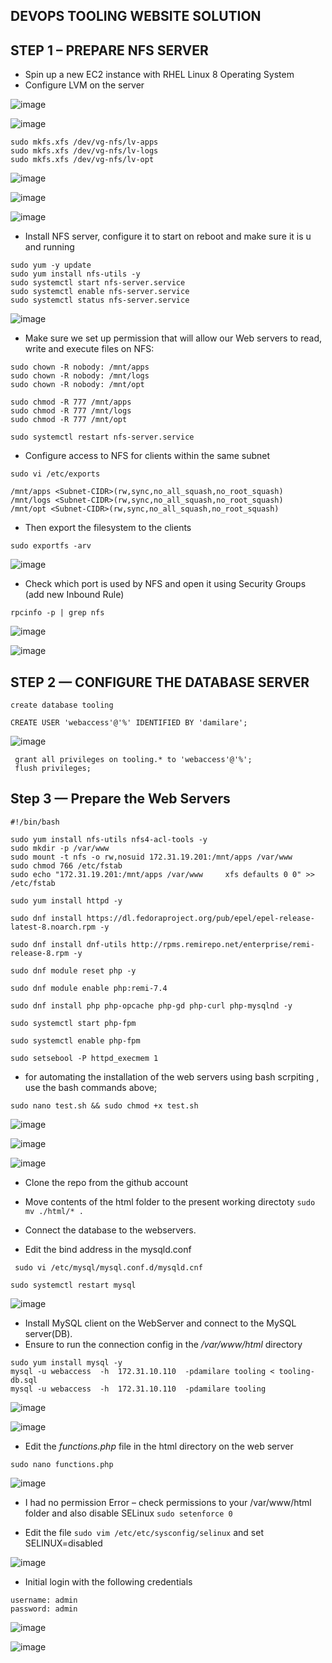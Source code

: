## DEVOPS TOOLING WEBSITE SOLUTION

## STEP 1 – PREPARE NFS SERVER

* Spin up a new EC2 instance with RHEL Linux 8 Operating System
* Configure LVM on the server





![image](https://user-images.githubusercontent.com/71001536/164683595-8d899a01-625f-4b48-a01a-c433ff23c7e6.png)


![image](https://user-images.githubusercontent.com/71001536/164688284-058a66ce-e97a-442a-9d89-5cea637a8d9f.png)

```
sudo mkfs.xfs /dev/vg-nfs/lv-apps
sudo mkfs.xfs /dev/vg-nfs/lv-logs
sudo mkfs.xfs /dev/vg-nfs/lv-opt
```
![image](https://user-images.githubusercontent.com/71001536/164692522-0d851f02-e429-4d79-87ee-db0737107186.png)

![image](https://user-images.githubusercontent.com/71001536/164696599-08b07473-b5e3-4fe7-8538-78d5740f97b8.png)

![image](https://user-images.githubusercontent.com/71001536/164697655-c49bd65d-7489-4ec2-b681-8faf3cef55cd.png)

* Install NFS server, configure it to start on reboot and make sure it is u and running

```
sudo yum -y update
sudo yum install nfs-utils -y
sudo systemctl start nfs-server.service
sudo systemctl enable nfs-server.service
sudo systemctl status nfs-server.service
```

![image](https://user-images.githubusercontent.com/71001536/164699783-aadf62bd-db72-4d8d-bc3c-352759b8fdf4.png)

* Make sure we set up permission that will allow our Web servers to read, write and execute files on NFS:

```
sudo chown -R nobody: /mnt/apps
sudo chown -R nobody: /mnt/logs
sudo chown -R nobody: /mnt/opt

sudo chmod -R 777 /mnt/apps
sudo chmod -R 777 /mnt/logs
sudo chmod -R 777 /mnt/opt

sudo systemctl restart nfs-server.service
```
* Configure access to NFS for clients within the same subnet

```
sudo vi /etc/exports

/mnt/apps <Subnet-CIDR>(rw,sync,no_all_squash,no_root_squash)
/mnt/logs <Subnet-CIDR>(rw,sync,no_all_squash,no_root_squash)
/mnt/opt <Subnet-CIDR>(rw,sync,no_all_squash,no_root_squash)
```
* Then export the filesystem to the clients

`sudo exportfs -arv`

![image](https://user-images.githubusercontent.com/71001536/164701453-fb7140bf-9d81-4986-9cc4-fd0a0837b62c.png)

* Check which port is used by NFS and open it using Security Groups (add new Inbound Rule)

`rpcinfo -p | grep nfs`

![image](https://user-images.githubusercontent.com/71001536/164702126-536e456a-cafd-4381-89c8-deee38e9312c.png)

![image](https://user-images.githubusercontent.com/71001536/164702682-23c60939-eafc-48ff-8055-033926683fb3.png)

## STEP 2 — CONFIGURE THE DATABASE SERVER

`create database tooling`

`CREATE USER 'webaccess'@'%' IDENTIFIED BY 'damilare';`

![image](https://user-images.githubusercontent.com/71001536/164713809-60df0cf3-b3a3-4337-9df8-00ba776c1d0f.png)

```
 grant all privileges on tooling.* to 'webaccess'@'%';
 flush privileges;
 ```
 
##  Step 3 — Prepare the Web Servers
```
#!/bin/bash

sudo yum install nfs-utils nfs4-acl-tools -y
sudo mkdir -p /var/www
sudo mount -t nfs -o rw,nosuid 172.31.19.201:/mnt/apps /var/www
sudo chmod 766 /etc/fstab
sudo echo "172.31.19.201:/mnt/apps /var/www     xfs defaults 0 0" >> /etc/fstab

sudo yum install httpd -y

sudo dnf install https://dl.fedoraproject.org/pub/epel/epel-release-latest-8.noarch.rpm -y

sudo dnf install dnf-utils http://rpms.remirepo.net/enterprise/remi-release-8.rpm -y

sudo dnf module reset php -y

sudo dnf module enable php:remi-7.4

sudo dnf install php php-opcache php-gd php-curl php-mysqlnd -y

sudo systemctl start php-fpm

sudo systemctl enable php-fpm

sudo setsebool -P httpd_execmem 1

```
* for automating the installation of the web servers using bash scrpiting , use the bash commands above;

`sudo nano test.sh && sudo chmod +x test.sh`

![image](https://user-images.githubusercontent.com/71001536/164746016-045f32dd-8c35-48cb-95a6-fc4ed3605812.png)

![image](https://user-images.githubusercontent.com/71001536/164746168-453dd093-5db6-4d5e-9318-2a60a9cf4235.png)

![image](https://user-images.githubusercontent.com/71001536/165098739-6f8cde11-13cf-4813-8b75-968006a3caf4.png)

* Clone the repo from the github account 

* Move contents of the html folder to the present working directoty
`sudo mv ./html/* .`

* Connect the database to the webservers.
* Edit the bind address in the mysqld.conf

` sudo vi /etc/mysql/mysql.conf.d/mysqld.cnf`

`sudo systemctl restart mysql`

![image](https://user-images.githubusercontent.com/71001536/165102307-56295862-05f1-4c01-b0d1-66e2f3876376.png)

* Install MySQL client on the WebServer and connect to the MySQL server(DB).
* Ensure to run the connection config in the */var/www/html* directory

```
sudo yum install mysql -y
mysql -u webaccess  -h  172.31.10.110  -pdamilare tooling < tooling-db.sql
mysql -u webaccess  -h  172.31.10.110  -pdamilare tooling 
```


![image](https://user-images.githubusercontent.com/71001536/165238671-97fc3414-a7ca-49a1-be02-d7c5fca907ea.png)

![image](https://user-images.githubusercontent.com/71001536/165238867-27f87999-2759-4daf-b123-e896f9af811b.png)




* Edit the *functions.php* file in the html directory on the web server

`sudo nano functions.php`

![image](https://user-images.githubusercontent.com/71001536/165106463-ec6aceb0-3bd5-4e9a-94f3-07a378882643.png)

* I had no permission  Error – check permissions to your /var/www/html folder and also disable SELinux 
`sudo setenforce 0`

* Edit the file `sudo vim /etc/etc/sysconfig/selinux` and  set SELINUX=disabled

![image](https://user-images.githubusercontent.com/71001536/165115008-0eb4f007-4e3e-4a93-b23b-8d1ff3ca2532.png)

* Initial login with the following credentials
```
username: admin
password: admin
```

![image](https://user-images.githubusercontent.com/71001536/165243356-06003f3c-7635-4313-805d-fdab5982f65e.png)

![image](https://user-images.githubusercontent.com/71001536/165243732-6bb5f599-9029-47ea-aa50-9c9c9c4109d5.png)



